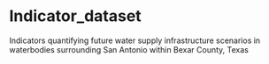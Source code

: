# Indicator_dataset
Indicators quantifying future water supply infrastructure scenarios in waterbodies surrounding San Antonio within Bexar County, Texas
